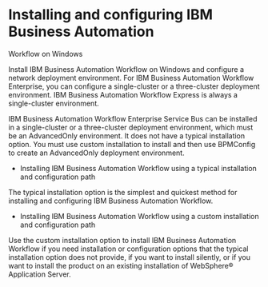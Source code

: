 # Installing and configuring IBM Business Automation
Workflow on
Windows

Install IBM Business Automation
Workflow on Windows and
configure a network deployment environment. For IBM Business Automation Workflow
Enterprise, you can configure a single-cluster or a
three-cluster deployment environment. IBM Business Automation Workflow
Express
is always a single-cluster environment.

IBM Business Automation
Workflow Enterprise Service Bus can be installed
in a single-cluster or a three-cluster deployment environment, which must be an AdvancedOnly
environment. It does not have a typical installation option. You must use custom installation to
install and then use BPMConfig to create an AdvancedOnly deployment environment.

- Installing IBM Business Automation Workflow using a typical installation and configuration path

The typical installation option is the simplest and quickest method for installing and configuring IBM Business Automation Workflow.
- Installing IBM Business Automation Workflow using a custom installation and configuration path

Use the custom installation option to install IBM Business Automation Workflow if you need installation or configuration options that the typical installation option does not provide, if you want to install silently, or if you want to install the product on an existing installation of WebSphere® Application Server.